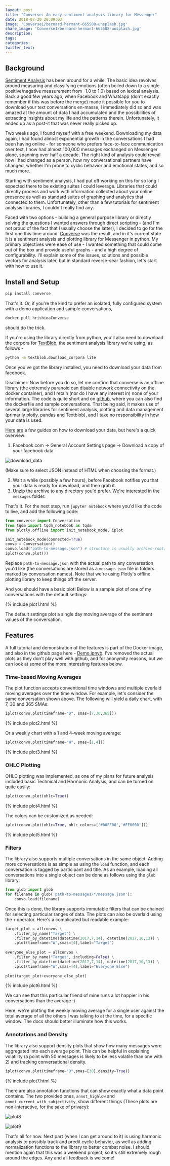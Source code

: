 ```yaml
---
layout: post
title: "Converse: An easy sentiment analysis library for Messenger"
date: 2018-07-20 20:09:03
image: 'Converse1/bernard-hermant-665508-unsplash.jpg'
share_image: 'Converse1/bernard-hermant-665508-unsplash.jpg'
description:
tags:
categories:
twitter_text:
---
```


## Background

[Sentiment Analysis](https://en.wikipedia.org/wiki/Sentiment_analysis) has been around for a while. The basic idea revolves around measuring and classifying emotions (often boiled down to a single positive/negative measurement from -1.0 to 1.0) based on lexical analysis. Back a good few years ago, when Facebook and Whatsapp (don't exactly remember if this was before the merge) made it possible for you to download your text conversations en-masse, I immediately did so and was amazed at the amount of data I had accumulated and the possibilities of extracting insights about my life and the patterns therein. Unfortunately, it ended up as a post-it that was never really picked up.

Two weeks ago, I found myself with a free weekend. Downloading my data again, I had found almost exponential growth in the conversations I had been having online - for someone who prefers face-to-face communication over text, I now had almost 100,000 messages exchanged on Messenger alone, spanning over half a decade. The right kind of analysis could reveal how I had changed as a person, how my conversational partners have changed, whether I'm prone to cyclic behavior and emotional states, and so much more.

Starting with sentiment analysis, I had put off working on this for so long I expected there to be existing suites I could leverage. Libraries that could directly process and work with information collected about your online presence as well as standard suites of graphing and analytics that connected to them. Unfortunately, other than a few tutorials for sentiment analysis libraries, I couldn't really find any. 

Faced with two options - building a general purpose library or directly solving the questions I wanted answers through direct scripting - (and I'm not proud of the fact that I usually choose the latter), I decided to go for the first one this time around. [Converse](https://github.com/hrishioa/converse) was the result, and in it's current state it is a sentiment analysis and plotting library for Messenger in python. My primary objectives were ease of use - I wanted something that could come out of the box and provide useful graphs - and a high degree of configurability. I'll explain some of the issues, solutions and possible vectors for analysis later, but in standard reverse-sear fashion, let's start with how to use it.

## Install and Setup

```sh
pip install converse
```

That's it. Or, if you're the kind to prefer an isolated, fully configured system with a demo application and sample conversations,

```sh
docker pull hrishioaConverse
```

should do the trick.

If you're using the library directly from python, you'll also need to download the corpora for [TextBlob](https://textblob.readthedocs.io/en/dev/), the sentiment analysis library we're using, as follows -

```sh
python -m textblob.download_corpora lite
```

Once you've got the library installed, you need to download your data from facebook. 

Disclaimer: Now before you do so, let me confirm that converse is an offline library (the extremely paranoid can disable network connectivity on the docker container), and I retain (nor do I have any interest in) none of your information. The code is quite short and on [github](https://github.com/hrishioa/converse), where you can also find the dockerfile and sample conversations. That being said, it makes use of several large libraries for sentiment analysis, plotting and data management (primarily plotly, pandas and Textblob), and I take no responsibility in how your data is used.

[Here](https://www.imore.com/how-download-copy-your-facebook-data) [are](https://sea.pcmag.com/software/20441/feature/how-to-download-your-facebook-data-and-6-surprising-things-i) a few guides on how to download your data, but here's a quick overview:

1. Facebook.com -> General Account Settings page -> Download a copy of your facebook data

![download_data]({{site.url}}/assets/img/Converse1/fb1.jpg)

(Make sure to select JSON instead of HTML when choosing the format.)

2. Wait a while (possibly a few hours), before Facebook notifies you that your data is ready for download, and then grab it.
3. Unzip the archive to any directory you'd prefer. We're interested in the `messages` folder.

That's it. For the next step, run `jupyter notebook` where you'd like the code to live, and add the following code:

```python
from converse import Conversation
from tqdm import tqdm_notebook as tqdm
from plotly.offline import init_notebook_mode, iplot

init_notebook_mode(connected=True)
convo = Conversation()
convo.load("path-to-message.json") # structure is usually archive-root/convo-name/message.json
iplot(convo.plot())
``` 

Replace `path-to-message.json` with the actual path to any conversation you'd like (the conversations are stored as a `message.json` file in folders marked by conversation names). Note that we're using Plotly's offline plotting library to keep things off the server.

And you should have a basic plot! Below is a sample plot of one of my conversations with the default settings:

{% include plot1.html %}

The default settings plot a single day moving average of the sentiment values of the conversation.

## Features

A full tutorial and demonstration of the features is part of the Docker image, and also in the github page here - [Demo.ipnyb](https://github.com/hrishioa/converse/blob/master/docker/messages/Demo.ipynb). I've removed the actual plots as they don't play well with github, and for anonymity reasons, but we can look at some of the more interesting features below.

### Time-based Moving Averages

The plot function accepts conventional time windows and multiple overlaid moving averages over the time window. For example, let's consider the same conversation shown above. The following will yield a daily chart, with 7, 30 and 365 SMAs:

```python
iplot(convo.plot(timeframe="D", smas=[7,30,365]))
```

{% include plot2.html %}

Or a weekly chart with a 1 and 4-week moving average:

```python
iplot(convo.plot(timeframe="W", smas=[1,4]))
```

{% include plot3.html %}

### OHLC Plotting

OHLC plotting was implemented, as one of my plans for future analysis included basic Technical and Harmonic Analysis, and can be turned on quite easily:

```python
iplot(convo.plot(ohlc=True))
```

{% include plot4.html %}

The colors can be customized as needed:

```python
iplot(convo.plot(ohlc=True, ohlc_colors=['#00FF00','#FF0000']))
```

{% include plot5.html %}


### Filters

The library also supports multiple conversations in the same object. Adding more conversations is as simple as using the `load` function, and each conversation is tagged by participant and title. As an example, loading all conversations into a single object can be done as follows using the `glob` library:

```python
from glob import glob
for filename in glob('path-to-messages/*/message.json'):
	convo.load(filename)
```

Once this is done, the library supports immutable filters that can be chained for selecting particular ranges of data. The plots can also be overlaid using the `+` operator. Here's a complicated but readable example:

```python
target_plot = allconvos \
    .filter_by_name("Target") \
    .filter_by_datetime(datetime(2017,7,14), datetime(2017,10,13)) \
    .plot(timeframe="W",smas=[4],label="Target")
    
everyone_else_plot = allconvos \
    .filter_by_name("Target", including=False) \
    .filter_by_datetime(datetime(2017,7,14), datetime(2017,10,13)) \
    .plot(timeframe="W",smas=[4],label="Everyone Else")
    
plot(target_plot+everyone_else_plot)
```

{% include plot6.html %}

We can see that this particular friend of mine runs a lot happier in his conversations than the average :)

Here, we're plotting the weekly moving average for a single user against the total average of all the others I was talking to at the time, for a specific window. The docs should better illuminate how this works.

### Annotations and Density

The library also support density plots that show how many messages were aggregated into each average point. This can be helpful in explaining volatility (a point with 50 messages is likely to be less volatile than one with 2) and tracking conversational density. 

```python
iplot(convo.plot(timeframe="D",smas=[30],density=True))
```

{% include plot7.html %}

There are also annotation functions that can show exactly what a data point contains. The two provided ones, `annot_highlow` and `annot_current_with_subjectivity`, show different things (These plots are non-interactive, for the sake of privacy):

![plot8]({{site.url}}/assets/img/Converse1/plot8.png)

![plot9]({{site.url}}/assets/img/Converse1/plot9.png)

That's all for now. Next part (when I can get around to it) is using harmonic analysis to possibly track and predit cyclic behavior, as well as adding normalization functions to the library to better combat noise. I should mention again that this was a weekend project, so it's still extremely rough around the edges. Any and all feedback is welcome!